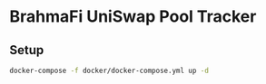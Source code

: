 # BrahmaFi UniSwap Pool Tracker

## Setup
```bash
docker-compose -f docker/docker-compose.yml up -d
```